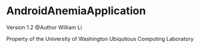 # AndroidAnemiaApplication


Version 1.2
@Author William Li 

Property of the University of Washington Ubiquitous Computing Laboratory

